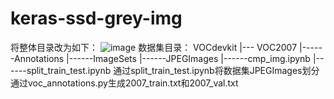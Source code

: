 # keras-ssd-grey-img
将整体目录改为如下：
![image](https://user-images.githubusercontent.com/30472220/220815172-a5a41192-42b3-4198-8688-32b32579fb40.png)
数据集目录：
  VOCdevkit
     |---  VOC2007
              |------Annotations
              |------ImageSets
              |------JPEGImages
              |------cmp_img.ipynb
              |------split_train_test.ipynb
通过split_train_test.ipynb将数据集JPEGImages划分
通过voc_annotations.py生成2007_train.txt和2007_val.txt
